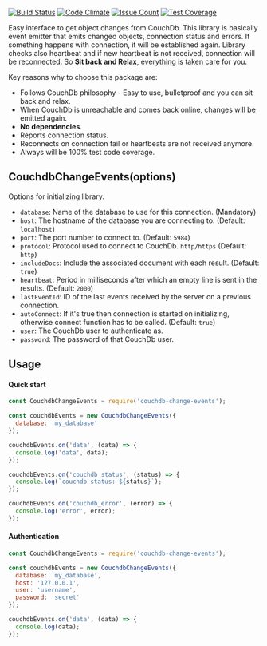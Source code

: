[![Build Status](https://travis-ci.org/soukand/couchdb-change-events.svg?branch=master)](https://travis-ci.org/soukand/couchdb-change-events) [![Code Climate](https://codeclimate.com/github/soukand/couchdb-change-events/badges/gpa.svg)](https://codeclimate.com/github/soukand/couchdb-change-events) [![Issue Count](https://codeclimate.com/github/soukand/couchdb-change-events/badges/issue_count.svg)](https://codeclimate.com/github/soukand/couchdb-change-events) [![Test Coverage](https://codeclimate.com/github/soukand/couchdb-change-events/badges/coverage.svg)](https://codeclimate.com/github/soukand/couchdb-change-events/coverage)

Easy interface to get object changes from CouchDb. This library is basically event emitter that emits changed objects, connection status and errors. If something happens with connection, it will be established again. Library checks also heartbeat and if new heartbeat is not received, connection will be reconnected. So **Sit back and Relax**, everything is taken care for you.

Key reasons why to choose this package are:
* Follows CouchDb philosophy - Easy to use, bulletproof and you can sit back and relax.
* When CouchDb is unreachable and comes back online, changes will be emitted again.
* **No dependencies**.
* Reports connection status.
* Reconnects on connection fail or heartbeats are not received anymore.
* Always will be 100% test code coverage.

## CouchdbChangeEvents(options)
Options for initializing library.

* `database`: Name of the database to use for this connection. (Mandatory)
* `host`: The hostname of the database you are connecting to. (Default:
  `localhost`)
* `port`: The port number to connect to. (Default: `5984`)
* `protocol`: Protocol used to connect to CouchDb. `http/https` (Default: `http`)
* `includeDocs`: Include the associated document with each result. (Default: `true`)
* `heartbeat`: Period in milliseconds after which an empty line is sent in the results. (Default: `2000`)
* `lastEventId`: ID of the last events received by the server on a previous connection.
* `autoConnect`: If it's true then connection is started on initializing, otherwise connect function has to be called. (Default: `true`)
* `user`: The CouchDb user to authenticate as.
* `password`: The password of that CouchDb user.


## Usage
#### Quick start
```javascript
const CouchdbChangeEvents = require('couchdb-change-events');

const couchdbEvents = new CouchdbChangeEvents({
  database: 'my_database'
});

couchdbEvents.on('data', (data) => {
  console.log('data', data);
});

couchdbEvents.on('couchdb_status', (status) => {
  console.log(`couchdb status: ${status}`);
});

couchdbEvents.on('couchdb_error', (error) => {
  console.log('error', error);
});
```

#### Authentication
```javascript
const CouchdbChangeEvents = require('couchdb-change-events');

const couchdbEvents = new CouchdbChangeEvents({
  database: 'my_database',
  host: '127.0.0.1',
  user: 'username',
  password: 'secret'
});

couchdbEvents.on('data', (data) => {
  console.log(data);
});

```
